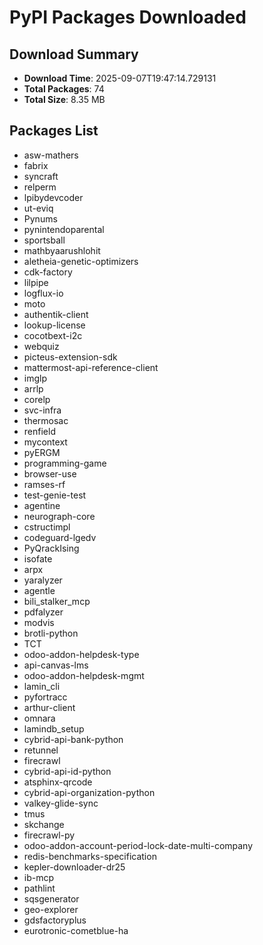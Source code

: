 # PyPI Packages Downloaded

## Download Summary
- **Download Time**: 2025-09-07T19:47:14.729131
- **Total Packages**: 74
- **Total Size**: 8.35 MB

## Packages List
- asw-mathers
- fabrix
- syncraft
- relperm
- lpibydevcoder
- ut-eviq
- Pynums
- pynintendoparental
- sportsball
- mathbyaarushlohit
- aletheia-genetic-optimizers
- cdk-factory
- lilpipe
- logflux-io
- moto
- authentik-client
- lookup-license
- cocotbext-i2c
- webquiz
- picteus-extension-sdk
- mattermost-api-reference-client
- imglp
- arrlp
- corelp
- svc-infra
- thermosac
- renfield
- mycontext
- pyERGM
- programming-game
- browser-use
- ramses-rf
- test-genie-test
- agentine
- neurograph-core
- cstructimpl
- codeguard-lgedv
- PyQrackIsing
- isofate
- arpx
- yaralyzer
- agentle
- bili_stalker_mcp
- pdfalyzer
- modvis
- brotli-python
- TCT
- odoo-addon-helpdesk-type
- api-canvas-lms
- odoo-addon-helpdesk-mgmt
- lamin_cli
- pyfortracc
- arthur-client
- omnara
- lamindb_setup
- cybrid-api-bank-python
- retunnel
- firecrawl
- cybrid-api-id-python
- atsphinx-qrcode
- cybrid-api-organization-python
- valkey-glide-sync
- tmus
- skchange
- firecrawl-py
- odoo-addon-account-period-lock-date-multi-company
- redis-benchmarks-specification
- kepler-downloader-dr25
- ib-mcp
- pathlint
- sqsgenerator
- geo-explorer
- gdsfactoryplus
- eurotronic-cometblue-ha
